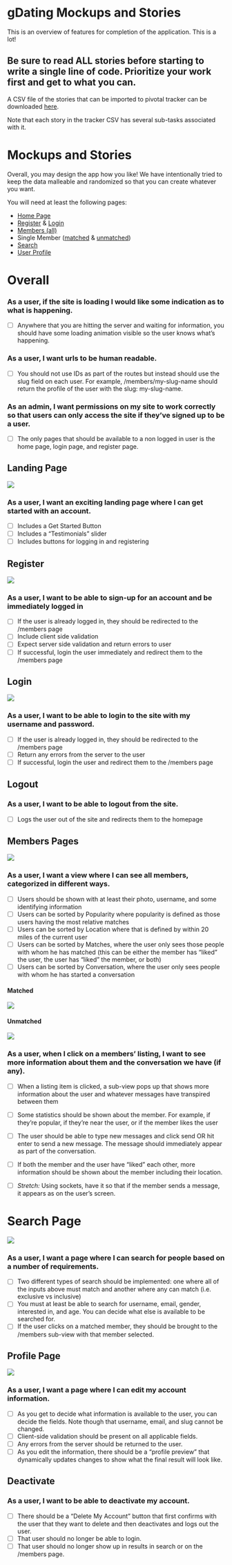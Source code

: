 # gDating Mockups and Stories

This is an overview of features for completion of the application. This is a lot! 

## Be sure to read ALL stories before starting to write a single line of code. Prioritize your work first and get to what you can.

A CSV file of the stories that can be imported to pivotal tracker can be downloaded [here](https://students-gschool-production.s3.amazonaws.com/uploads/asset/file/138/gdating_stories.csv).

Note that each story in the tracker CSV has several sub-tasks associated with it.

# Mockups and Stories

Overall, you may design the app how you like! We have intentionally tried to keep the data malleable and randomized so that you can create whatever you want.

You will need at least the following pages:

* [Home Page](https://github.com/gSchool/galvanize-student-apis/blob/master/server/gdating/mockups/home.png)
* [Register](https://github.com/gSchool/galvanize-student-apis/blob/master/server/gdating/mockups/register.png) & [Login](https://github.com/gSchool/galvanize-student-apis/blob/master/server/gdating/mockups/login.png)
* [Members (all)](https://github.com/gSchool/galvanize-student-apis/blob/master/server/gdating/mockups/members.png)
* Single Member ([matched](https://github.com/gSchool/galvanize-student-apis/blob/master/server/gdating/mockups/member-matched.png) & [unmatched](https://github.com/gSchool/galvanize-student-apis/blob/master/server/gdating/mockups/member-unmatched.png))
* [Search](https://github.com/gSchool/galvanize-student-apis/blob/master/server/gdating/mockups/search.png)
* [User Profile](https://github.com/gSchool/galvanize-student-apis/blob/master/server/gdating/mockups/profile.png)

# Overall

###  As a user, if the site is loading I would like some indication as to what is happening.
* [ ] Anywhere that you are hitting the server and waiting for information, you should have some loading animation visible so the user knows what’s happening.

###  As a user, I want urls to be human readable.
* [ ] You should not use IDs as part of the routes but instead should use the slug field on each user. For example, /members/my-slug-name should return the profile of the user with the slug: my-slug-name.

### As an admin, I want permissions on my site to work correctly so that users can only access the site if they’ve signed up to be a user.
* [ ] The only pages that should be available to a non logged in user is the home page, login page, and register page.


## Landing Page

![](https://github.com/gSchool/galvanize-student-apis/blob/master/server/gdating/mockups/home.png)

### As a user, I want an exciting landing page where I can get started with an account.
* [ ] Includes a Get Started Button
* [ ] Includes a “Testimonials” slider
* [ ] Includes buttons for logging in and registering

## Register

![](https://github.com/gSchool/galvanize-student-apis/blob/master/server/gdating/mockups/register.png)

### As a user, I want to be able to sign-up for an account and be immediately logged in
* [ ] If the user is already logged in, they should be redirected to the /members page
* [ ] Include client side validation
* [ ] Expect server side validation and return errors to user
* [ ] If successful, login the user immediately and redirect them to the /members page

## Login

![](https://github.com/gSchool/galvanize-student-apis/blob/master/server/gdating/mockups/login.png)

### As a user, I want to be able to login to the site with my username and password.
* [ ] If the user is already logged in, they should be redirected to the /members page
* [ ] Return any errors from the server to the user
* [ ] If successful, login the user and redirect them to the /members page

## Logout

### As a user, I want to be able to logout from the site.
* [ ] Logs the user out of the site and redirects them to the homepage

## Members Pages

![](https://github.com/gSchool/galvanize-student-apis/blob/master/server/gdating/mockups/members.png)

### As a user, I want a view where I can see all members, categorized in different ways.
* [ ] Users should be shown with at least their photo, username, and some identifying information
* [ ] Users can be sorted by Popularity where popularity is defined as those users having the most relative matches
* [ ] Users can be sorted by Location where that is defined by within 20 miles of the current user
* [ ] Users can be sorted by Matches, where the user only sees those people with whom he has matched (this can be either the member has “liked” the user, the user has “liked” the member, or both)
* [ ] Users can be sorted by Conversation, where the user only sees people with whom he has started a conversation

#### Matched
![](https://github.com/gSchool/galvanize-student-apis/blob/master/server/gdating/mockups/member-matched.png)

#### Unmatched
![](https://github.com/gSchool/galvanize-student-apis/blob/master/server/gdating/mockups/member-unmatched.png)

### As a user, when I click on a members’ listing, I want to see more information about them and the conversation we have (if any).
* [ ] When a listing item is clicked, a sub-view pops up that shows more information about the user and whatever messages have transpired between them
* [ ] Some statistics should be shown about the member. For example, if they’re popular, if they’re near the user, or if the member likes the user
* [ ] The user should be able to type new messages and click send OR hit enter to send a new message. The message should immediately appear as part of the conversation.
* [ ] If both the member and the user have “liked” each other, more information should be shown about the member including their location.
* [ ] _Stretch:_ Using sockets, have it so that if the member sends a message, it appears as on the user’s screen.


# Search Page

![](https://github.com/gSchool/galvanize-student-apis/blob/master/server/gdating/mockups/search.png)

### As a user, I want a page where I can search for people based on a number of requirements.
* [ ] Two different types of search should be implemented: one where all of the inputs above must match and another where any can match (i.e. exclusive vs inclusive)
* [ ] You must at least be able to search for username, email, gender, interested in, and age. You can decide what else is available to be searched for.
* [ ] If the user clicks on a matched member, they should be brought to the /members sub-view with that member selected.

## Profile Page

![](https://github.com/gSchool/galvanize-student-apis/blob/master/server/gdating/mockups/profile.png)

### As a user, I want a page where I can edit my account information.
* [ ] As you get to decide what information is available to the user, you can decide the fields. Note though that username, email, and slug cannot be changed.
* [ ] Client-side validation should be present on all applicable fields.
* [ ] Any errors from the server should be returned to the user.
* [ ] As you edit the information, there should be a “profile preview” that dynamically updates changes to show what the final result will look like.

## Deactivate

### As a user, I want to be able to deactivate my account. 
* [ ] There should be a “Delete My Account” button that first confirms with the user that they want to delete and then deactivates and logs out the user.
* [ ] That user should no longer be able to login.
* [ ] That user should no longer show up in results in search or on the /members page.
